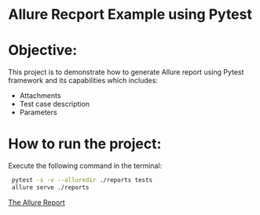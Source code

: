 # Allure Recport Example using Pytest

# Objective:
This project is to demonstrate how to generate Allure report using Pytest framework and its capabilities which includes:
- Attachments
- Test case description
- Parameters


# How to run the project:

Execute the following command in the terminal:

```bash
 pytest -s -v --alluredir ./reports tests
 allure serve ./reports
```

[The Allure Report](https://aymanelsayeed.github.io/AllureExample/)
